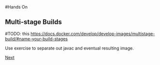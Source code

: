 #Hands On
## Multi-stage Builds
#TODO: this
https://docs.docker.com/develop/develop-images/multistage-build/#name-your-build-stages

Use exercise to separate out javac and eventual resulting image. 




[Next](usefulcommands.md)
